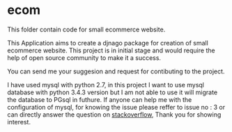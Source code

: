 # ecom
This folder contain code for small ecommerce website.

This Application aims to create a djnago package for creation of small ecommerce website.
This project is in initial stage and would require the help of open source community to make it a success.

You can send me your suggesion and request for contibuting to the project.

I have used mysql with python 2.7, in this project I want to use mysql database with python 3.4.3 version but I am not able to use it will migrate the database to PGsql in futhure. If anyone can help me with the configuration of mysql, for knowing the issue please reffer to issue no : 3 or can directly answer the question on [stackoverflow](http://stackoverflow.com/questions/40395245/error-while-using-mysql-with-python-3-4-3-and-django-1-9-6), Thank you for showing interest.
